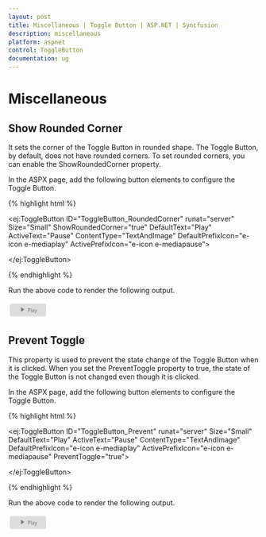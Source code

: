 ```yaml
---
layout: post
title: Miscellaneous | Toggle Button | ASP.NET | Syncfusion
description: miscellaneous
platform: aspnet
control: ToggleButton
documentation: ug
---
```


# Miscellaneous

## Show Rounded Corner 

It sets the corner of the Toggle Button in rounded shape. The Toggle Button, by default, does not have rounded corners. To set rounded corners, you can enable the ShowRoundedCorner property.

In the ASPX page, add the following button elements to configure the Toggle Button.

{% highlight html %}

<ej:ToggleButton ID="ToggleButton_RoundedCorner" runat="server" Size="Small" ShowRoundedCorner="true" DefaultText="Play" ActiveText="Pause" ContentType="TextAndImage" DefaultPrefixIcon="e-icon e-mediaplay" ActivePrefixIcon="e-icon e-mediapause">

</ej:ToggleButton>

{% endhighlight %}



Run the above code to render the following output.

![](Miscellaneous_images/Miscellaneous_img1.png) 



## Prevent Toggle

This property is used to prevent the state change of the Toggle Button when it is clicked. When you set the PreventToggle property to true, the state of the Toggle Button is not changed even though it is clicked.

In the ASPX page, add the following button elements to configure the Toggle Button.

{% highlight html %}

<ej:ToggleButton ID="ToggleButton_Prevent" runat="server" Size="Small" DefaultText="Play" ActiveText="Pause" ContentType="TextAndImage" DefaultPrefixIcon="e-icon e-mediaplay" ActivePrefixIcon="e-icon e-mediapause" PreventToggle="true">

</ej:ToggleButton>

{% endhighlight %}



Run the above code to render the following output.

![](Miscellaneous_images/Miscellaneous_img2.png) 



